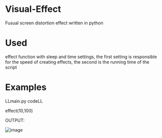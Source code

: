# Visual-Effect
Fusual screen distortion effect written in python

# Used
effect function with sleep and time settings, the first setting is responsible for the speed of creating effects, the second is the running time of the script

# Examples
LLmain.py codeLL

effect(10,100)

OUTPUT:

![image](https://github.com/InsertXman/Visual-Effect/assets/125950714/b150e3fe-9a3b-40c1-915a-18751f7af47a)
